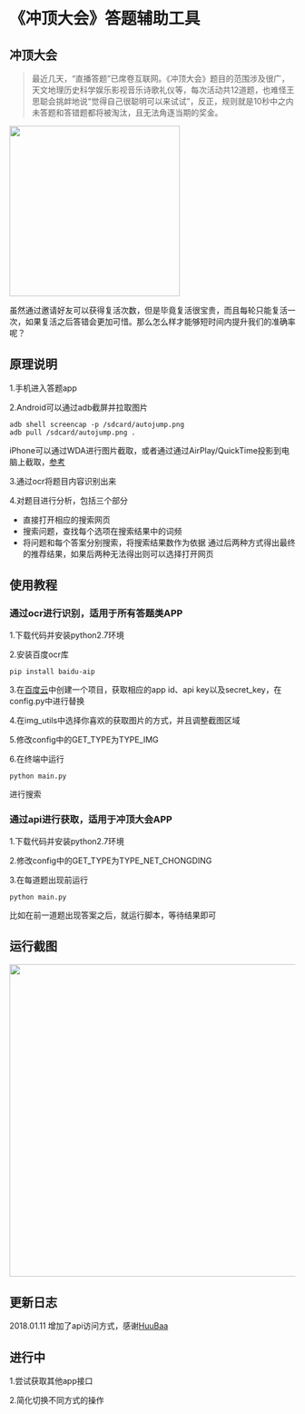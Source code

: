 # 《冲顶大会》答题辅助工具
## 冲顶大会

>最近几天，“直播答题”已席卷互联网。《冲顶大会》题目的范围涉及很广，天文地理历史科学娱乐影视音乐诗歌礼仪等，每次活动共12道题，也难怪王思聪会挑衅地说“觉得自己很聪明可以来试试”，反正，规则就是10秒中之内未答题和答错题都将被淘汰，且无法角逐当期的奖金。

<img width="300px" src="https://github.com/steveyg/AnswerHelper/blob/master/res/img/chongding.jpg?raw=true"/>

虽然通过邀请好友可以获得复活次数，但是毕竟复活很宝贵，而且每轮只能复活一次，如果复活之后答错会更加可惜。那么怎么样才能够短时间内提升我们的准确率呢？

## 原理说明

1.手机进入答题app

2.Android可以通过adb截屏并拉取图片
```shell
adb shell screencap -p /sdcard/autojump.png
adb pull /sdcard/autojump.png .
```
iPhone可以通过WDA进行图片截取，或者通过通过AirPlay/QuickTime投影到电脑上截取，[参考](https://jingyan.baidu.com/article/64d05a02514064de54f73b7c.html)

3.通过ocr将题目内容识别出来

4.对题目进行分析，包括三个部分
- 直接打开相应的搜索网页
- 搜索问题，查找每个选项在搜索结果中的词频
- 将问题和每个答案分别搜索，将搜索结果数作为依据
通过后两种方式得出最终的推荐结果，如果后两种无法得出则可以选择打开网页

## 使用教程
### 通过ocr进行识别，适用于所有答题类APP

1.下载代码并安装python2.7环境

2.安装百度ocr库
```shell
pip install baidu-aip
```

3.在[百度云](https://cloud.baidu.com/product/ocr.html)中创建一个项目，获取相应的app id、api key以及secret_key，在config.py中进行替换

4.在img_utils中选择你喜欢的获取图片的方式，并且调整截图区域

5.修改config中的GET_TYPE为TYPE_IMG

6.在终端中运行
```shell
python main.py
```
进行搜索

### 通过api进行获取，适用于冲顶大会APP

1.下载代码并安装python2.7环境

2.修改config中的GET_TYPE为TYPE_NET_CHONGDING

3.在每道题出现前运行
```shell
python main.py
```
比如在前一道题出现答案之后，就运行脚本，等待结果即可

## 运行截图
<img width="550px" src="https://github.com/steveyg/AnswerHelper/blob/master/res/img/run.jpeg?raw=true"/>

## 更新日志
2018.01.11 增加了api访问方式，感谢[HuuBaa](https://github.com/HuuBaa)

## 进行中
1.尝试获取其他app接口

2.简化切换不同方式的操作


